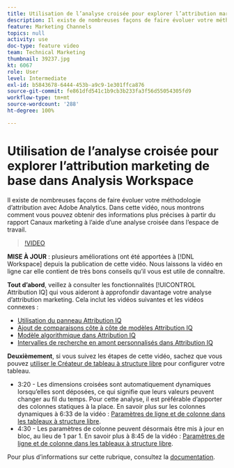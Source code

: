 ```yaml
---
title: Utilisation de l’analyse croisée pour explorer l’attribution marketing de base dans Analysis Workspace
description: Il existe de nombreuses façons de faire évoluer votre méthodologie d’attribution avec Adobe Analytics. Dans cette vidéo, nous montrons comment vous pouvez obtenir des informations plus précises à partir du rapport Canaux marketing à l’aide d’une analyse croisée dans l’espace de travail.
feature: Marketing Channels
topics: null
activity: use
doc-type: feature video
team: Technical Marketing
thumbnail: 39237.jpg
kt: 6067
role: User
level: Intermediate
exl-id: b5843678-6444-453b-a9c9-1e301ffca876
source-git-commit: fe861dfd541c1b9cb3b233fa3f56d55054305fd9
workflow-type: tm+mt
source-wordcount: '288'
ht-degree: 100%

---
```


# Utilisation de l’analyse croisée pour explorer l’attribution marketing de base dans Analysis Workspace

Il existe de nombreuses façons de faire évoluer votre méthodologie d’attribution avec Adobe Analytics. Dans cette vidéo, nous montrons comment vous pouvez obtenir des informations plus précises à partir du rapport Canaux marketing à l’aide d’une analyse croisée dans l’espace de travail.

>[!VIDEO](https://video.tv.adobe.com/v/39237/?quality=12&learn=on)

**MISE À JOUR** : plusieurs améliorations ont été apportées à [!DNL Workspace] depuis la publication de cette vidéo. Nous laissons la vidéo en ligne car elle contient de très bons conseils qu’il vous est utile de connaître.

**Tout d’abord**, veillez à consulter les fonctionnalités [!UICONTROL Attribution IQ] qui vous aideront à approfondir davantage votre analyse d’attribution marketing. Cela inclut les vidéos suivantes et les vidéos connexes :

* [Utilisation du panneau Attribution IQ](using-the-attribution-iq-panel.md)
* [Ajout de comparaisons côte à côte de modèles Attribution IQ](adding-side-by-side-comparisons-of-attribution-iq-models.md)
* [Modèle algorithmique dans Attribution IQ](algorithmic-model-in-attribution-iq.md)
* [Intervalles de recherche en amont personnalisés dans Attribution IQ](custom-lookback-windows-in-attribution-iq.md)

**Deuxièmement**, si vous suivez les étapes de cette vidéo, sachez que vous pouvez [utiliser le Créateur de tableau à structure libre](../building-freeform-tables/using-the-freeform-table-builder-in-analysis-workspace.md) pour configurer votre tableau.

* 3:20 - Les dimensions croisées sont automatiquement dynamiques lorsqu’elles sont déposées, ce qui signifie que leurs valeurs peuvent changer au fil du temps. Pour cette analyse, il est préférable d’apporter des colonnes statiques à la place. En savoir plus sur les colonnes dynamiques à 6:33 de la vidéo : [Paramètres de ligne et de colonne dans les tableaux à structure libre](../building-freeform-tables/row-and-column-settings-in-freeform-tables.md).
* 4:30 - Les paramètres de colonne peuvent désormais être mis à jour en bloc, au lieu de 1 par 1. En savoir plus à 8:45 de la vidéo : [Paramètres de ligne et de colonne dans les tableaux à structure libre](../building-freeform-tables/row-and-column-settings-in-freeform-tables.md).


Pour plus dʼinformations sur cette rubrique, consultez la [documentation](https://experienceleague.adobe.com/docs/analytics/analyze/analysis-workspace/attribution/models.html?lang=fr).
